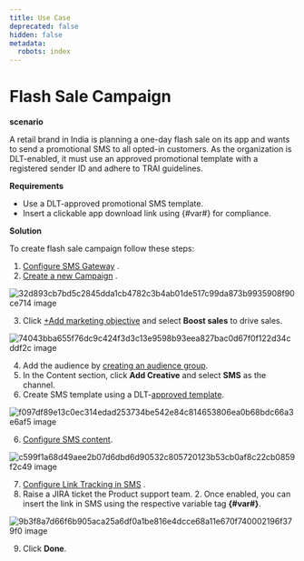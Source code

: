 ```yaml
---
title: Use Case
deprecated: false
hidden: false
metadata:
  robots: index
---
```

# Flash Sale Campaign

**scenario**

A retail brand in India is planning a one-day flash sale on its app and wants to send a promotional SMS to all opted-in customers. As the organization is DLT-enabled, it must use an approved promotional template with a registered sender ID and adhere to TRAI guidelines.

**Requirements**

* Use a DLT-approved promotional SMS template.
* Insert a clickable app download link using \{#var#} for compliance.

**Solution**

To create flash sale campaign follow these steps:

1. [Configure SMS Gateway](https://docs.capillarytech.com/docs/configure-sms-settings#/) .
2. [Create a new Campaign](https://docs.capillarytech.com/docs/broadcast-campaign#/) .

![32d893cb7bd5c2845dda1cb4782c3b4ab01de517c99da873b9935908f90ce714 image](https://files.readme.io/32d893cb7bd5c2845dda1cb4782c3b4ab01de517c99da873b9935908f90ce714-image.png)

3. Click [+Add marketing objective](https://docs.capillarytech.com/docs/broadcast-campaign#set-campaign-name-duration-and-strategy) and select **Boost sales** to drive sales.

![74043bba655f76dc9c424f3d3c13e9598b93eea827bac0d67f0f122d34cddf2c image](https://files.readme.io/74043bba655f76dc9c424f3d3c13e9598b93eea827bac0d67f0f122d34cddf2c-image.png)

4. Add the audience by [creating an audience group](https://docs.capillarytech.com/docs/create-audience-group).
5. In the Content section, click **Add Creative** and select **SMS** as the channel.
6. Create SMS template using a DLT-[approved template](https://docs.capillarytech.com/docs/create-sms-template-#/using-approved-templates).

![f097df89e13c0ec314edad253734be542e84c814653806ea0b68bdc66a3e6af5 image](https://files.readme.io/f097df89e13c0ec314edad253734be542e84c814653806ea0b68bdc66a3e6af5-image.png)

6. [Configure SMS content](https://docs.capillarytech.com/docs/configure-sms-content#/).

![c599f1a68d49aee2b07d6dbd6d90532c805720123b53cb0af8c22cb0859f2c49 image](https://files.readme.io/c599f1a68d49aee2b07d6dbd6d90532c805720123b53cb0af8c22cb0859f2c49-image.png)

7. [Configure Link Tracking in SMS](https://docs.capillarytech.com/docs/track-links-in-sms#/) .
8. Raise a JIRA ticket the Product support team.
   2. Once enabled, you can insert the link in SMS using the respective variable tag **\{#var#}**.

![9b3f8a7d66f6b905aca25a6df0a1be816e4dcce68a11e670f740002196f379f0 image](https://files.readme.io/9b3f8a7d66f6b905aca25a6df0a1be816e4dcce68a11e670f740002196f379f0-image.png)

9. Click **Done**.